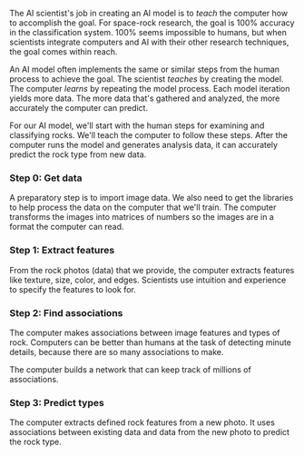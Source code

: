 The AI scientist's job in creating an AI model is to *teach* the computer how to accomplish the goal. For space-rock research, the goal is 100% accuracy in the classification system. 100% seems impossible to humans, but when scientists integrate computers and AI with their other research techniques, the goal comes within reach.

An AI model often implements the same or similar steps from the human process to achieve the goal. The scientist *teaches* by creating the model. The computer *learns* by repeating the model process. Each model iteration yields more data. The more data that's gathered and analyzed, the more accurately the computer can predict.

For our AI model, we'll start with the human steps for examining and classifying rocks. We'll teach the computer to follow these steps. After the computer runs the model and generates analysis data, it can accurately predict the rock type from new data.

### Step 0: Get data

A preparatory step is to import image data. We also need to get the libraries to help process the data on the computer that we'll train. The computer transforms the images into matrices of numbers so the images are in a format the computer can read.

### Step 1: Extract features

From the rock photos (data) that we provide, the computer extracts features like texture, size, color, and edges. Scientists use intuition and experience to specify the features to look for.

### Step 2: Find associations

The computer makes associations between image features and types of rock. Computers can be better than humans at the task of detecting minute details, because there are so many associations to make.

The computer builds a network that can keep track of millions of associations.

### Step 3: Predict types

The computer extracts defined rock features from a new photo. It uses associations between existing data and data from the new photo to predict the rock type.
